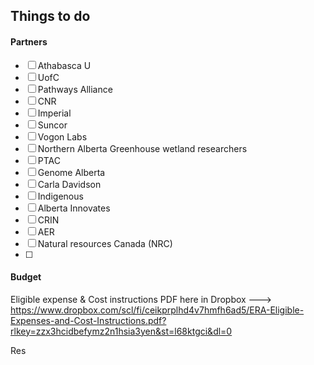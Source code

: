 ## Things to do

#### Partners

- [ ] Athabasca U  
- [ ] UofC 
- [ ] Pathways Alliance 
- [ ] CNR
- [ ] Imperial
- [ ] Suncor
- [ ] Vogon Labs
- [ ] Northern Alberta Greenhouse wetland researchers
- [ ] PTAC
- [ ] Genome Alberta
- [ ] Carla Davidson
- [ ] Indigenous 
- [ ] Alberta Innovates
- [ ] CRIN
- [ ] AER
- [ ] Natural resources Canada (NRC)
- [ ] 


#### Budget

Eligible expense & Cost instructions PDF here in Dropbox ---> https://www.dropbox.com/scl/fi/ceikprplhd4v7hmfh6ad5/ERA-Eligible-Expenses-and-Cost-Instructions.pdf?rlkey=zzx3hcidbefymz2n1hsia3yen&st=l68ktgci&dl=0


Res




